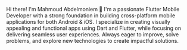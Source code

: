 
Hi there! I'm Mahmoud Abdelmoniem 👋
I'm a passionate Flutter Mobile Developer with a strong foundation in building cross-platform mobile applications for both Android & iOS. I specialize in creating visually appealing and functional apps using Dart and Flutter, while focusing on delivering seamless user experiences. Always eager to improve, solve problems, and explore new technologies to create impactful solutions.
